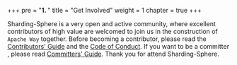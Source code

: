 +++
pre = "<b>1. </b>"
title = "Get Involved"
weight = 1
chapter = true
+++

Sharding-Sphere is a very open and active community, where excellent contributors of high value are welcomed to join us in the construction of `Apache Way` together. 
Before becoming a contributor, please read the [Contributors' Guide](/en/contribute/contributor/) and the [Code of Conduct](/en/contribute/code_conduct/). 
If you want to be a committer , please read [Committers' Guide](/en/contribute/committer/). 
Thank you for attend Sharding-Sphere.
